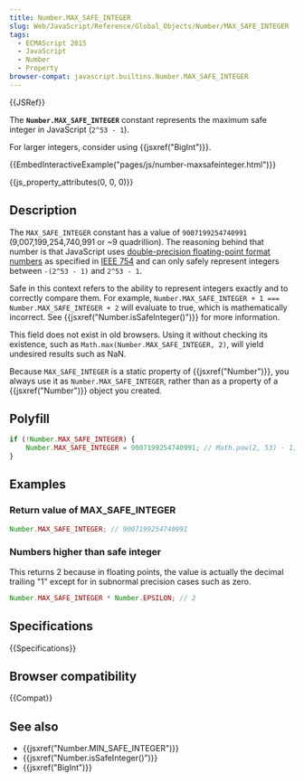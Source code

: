 ```yaml
---
title: Number.MAX_SAFE_INTEGER
slug: Web/JavaScript/Reference/Global_Objects/Number/MAX_SAFE_INTEGER
tags:
  - ECMAScript 2015
  - JavaScript
  - Number
  - Property
browser-compat: javascript.builtins.Number.MAX_SAFE_INTEGER
---
```

{{JSRef}}

The **`Number.MAX_SAFE_INTEGER`** constant represents the maximum safe integer
in JavaScript (`2^53 - 1`).

For larger integers, consider using {{jsxref("BigInt")}}.

{{EmbedInteractiveExample("pages/js/number-maxsafeinteger.html")}}

{{js_property_attributes(0, 0, 0)}}

## Description

The `MAX_SAFE_INTEGER` constant has a value of `9007199254740991`
(9,007,199,254,740,991 or \~9 quadrillion). The reasoning behind that number is
that JavaScript uses
[double-precision floating-point format numbers](https://en.wikipedia.org/wiki/Double_precision_floating-point_format)
as specified in [IEEE 754](https://en.wikipedia.org/wiki/IEEE_floating_point)
and can only safely represent integers between `-(2^53 - 1)` and `2^53 - 1`.

Safe in this context refers to the ability to represent integers exactly and to
correctly compare them. For example,
`Number.MAX_SAFE_INTEGER + 1 === Number.MAX_SAFE_INTEGER + 2` will evaluate to
true, which is mathematically incorrect. See
{{jsxref("Number.isSafeInteger()")}} for more information.

This field does not exist in old browsers. Using it without checking its
existence, such as `Math.max(Number.MAX_SAFE_INTEGER, 2)`, will yield undesired
results such as NaN.

Because `MAX_SAFE_INTEGER` is a static property of {{jsxref("Number")}},
you always use it as `Number.MAX_SAFE_INTEGER`, rather than as a property of a
{{jsxref("Number")}} object you created.

## Polyfill

```js
if (!Number.MAX_SAFE_INTEGER) {
    Number.MAX_SAFE_INTEGER = 9007199254740991; // Math.pow(2, 53) - 1;
}
```

## Examples

### Return value of MAX_SAFE_INTEGER

```js
Number.MAX_SAFE_INTEGER; // 9007199254740991
```

### Numbers higher than safe integer

This returns 2 because in floating points, the value is actually the decimal
trailing "1" except for in subnormal precision cases such as zero.

```js
Number.MAX_SAFE_INTEGER * Number.EPSILON; // 2
```

## Specifications

{{Specifications}}

## Browser compatibility

{{Compat}}

## See also

- {{jsxref("Number.MIN_SAFE_INTEGER")}}
- {{jsxref("Number.isSafeInteger()")}}
- {{jsxref("BigInt")}}

